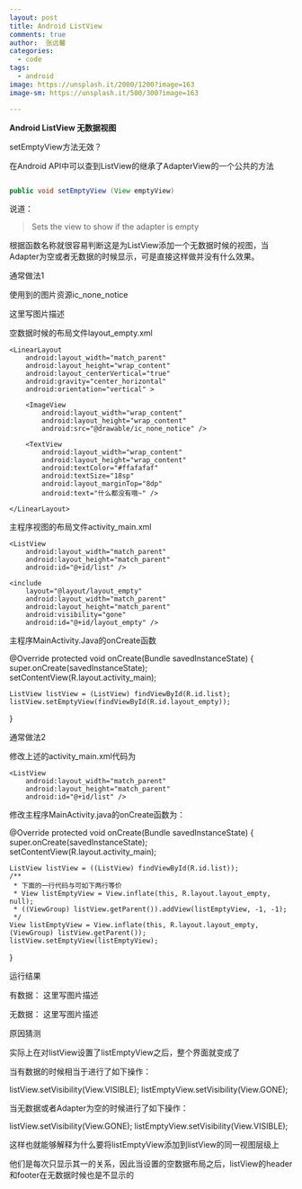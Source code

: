 ```yaml
---
layout: post
title: Android ListView
comments: true
author:  张远馨
categories: 
  - code
tags:
  - android
image: https://unsplash.it/2000/1200?image=163
image-sm: https://unsplash.it/500/300?image=163

---
```


**Android ListView 无数据视图**

setEmptyView方法无效？

在Android API中可以查到ListView的继承了AdapterView的一个公共的方法

```java

public void setEmptyView (View emptyView)

```

说道： 
> Sets the view to show if the adapter is empty

根据函数名称就很容易判断这是为ListView添加一个无数据时候的视图，当Adapter为空或者无数据的时候显示，可是直接这样做并没有什么效果。

通常做法1

使用到的图片资源ic_none_notice

这里写图片描述

空数据时候的布局文件layout_empty.xml

<?xml version="1.0" encoding="utf-8"?>
<RelativeLayout xmlns:android="http://schemas.android.com/apk/res/android"
    android:layout_width="match_parent"
    android:layout_height="match_parent" >

    <LinearLayout 
        android:layout_width="match_parent"
        android:layout_height="wrap_content"
        android:layout_centerVertical="true"
        android:gravity="center_horizontal"
        android:orientation="vertical" >

        <ImageView 
            android:layout_width="wrap_content"
            android:layout_height="wrap_content"
            android:src="@drawable/ic_none_notice" />

        <TextView 
            android:layout_width="wrap_content"
            android:layout_height="wrap_content"
            android:textColor="#ffafafaf"
            android:textSize="18sp"
            android:layout_marginTop="8dp"
            android:text="什么都没有哦~" />

    </LinearLayout>
</RelativeLayout>

主程序视图的布局文件activity_main.xml

<RelativeLayout
    xmlns:android="http://schemas.android.com/apk/res/android"
    android:layout_width="match_parent"
    android:layout_height="match_parent" >

    <ListView 
        android:layout_width="match_parent"
        android:layout_height="match_parent"
        android:id="@+id/list" />

    <include 
        layout="@layout/layout_empty"
        android:layout_width="match_parent"
        android:layout_height="match_parent"
        android:visibility="gone"
        android:id="@+id/layout_empty" />
</RelativeLayout>

主程序MainActivity.Java的onCreate函数

@Override
protected void onCreate(Bundle savedInstanceState) {
    super.onCreate(savedInstanceState);
    setContentView(R.layout.activity_main);

    ListView listView = (ListView) findViewById(R.id.list);
    listView.setEmptyView(findViewById(R.id.layout_empty));
}

通常做法2

修改上述的activity_main.xml代码为

<RelativeLayout
    xmlns:android="http://schemas.android.com/apk/res/android"
    android:layout_width="match_parent"
    android:layout_height="match_parent" >

    <ListView 
        android:layout_width="match_parent"
        android:layout_height="match_parent"
        android:id="@+id/list" />

</RelativeLayout>

修改主程序MainActivity.java的onCreate函数为：

@Override
protected void onCreate(Bundle savedInstanceState) {
    super.onCreate(savedInstanceState);
    setContentView(R.layout.activity_main);

    ListView listView = ((ListView) findViewById(R.id.list));
    /**
     * 下面的一行代码与可如下两行等价
     * View listEmptyView = View.inflate(this, R.layout.layout_empty, null);
     * ((ViewGroup) listView.getParent()).addView(listEmptyView, -1, -1);
     */
    View listEmptyView = View.inflate(this, R.layout.layout_empty, (ViewGroup) listView.getParent());
    listView.setEmptyView(listEmptyView);
}

运行结果

有数据： 
这里写图片描述

无数据： 
这里写图片描述

原因猜测

实际上在对listView设置了listEmptyView之后，整个界面就变成了

当有数据的时候相当于进行了如下操作：

listView.setVisibility(View.VISIBLE);
listEmptyView.setVisibility(View.GONE);

当无数据或者Adapter为空的时候进行了如下操作：

listView.setVisibility(View.GONE);
listEmptyView.setVisibility(View.VISIBLE);

这样也就能够解释为什么要将listEmptyView添加到listView的同一视图层级上

他们是每次只显示其一的关系，因此当设置的空数据布局之后，listView的header和footer在无数据时候也是不显示的
